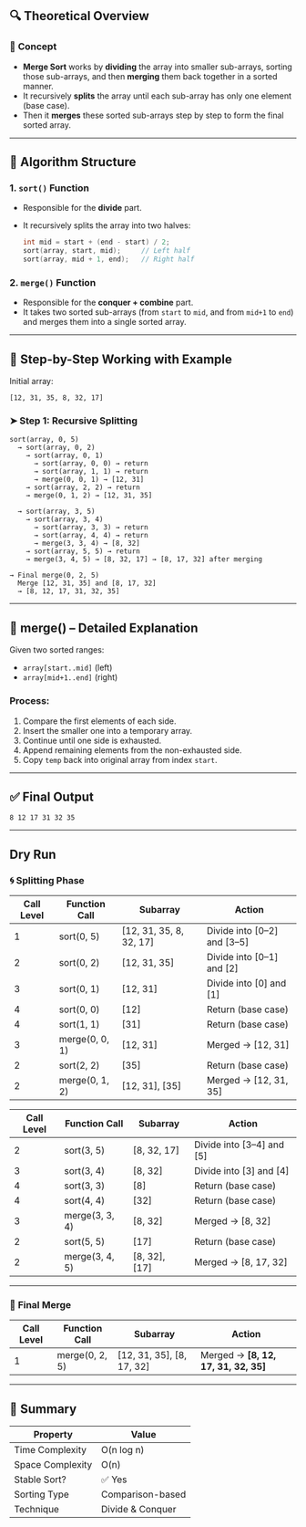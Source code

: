## 🔍 **Theoretical Overview**

### 🧠 **Concept**

* **Merge Sort** works by **dividing** the array into smaller sub-arrays, sorting those sub-arrays, and then **merging** them back together in a sorted manner.
* It recursively **splits** the array until each sub-array has only one element (base case).
* Then it **merges** these sorted sub-arrays step by step to form the final sorted array.

---

## 🧱 **Algorithm Structure**

### 1. `sort()` Function

* Responsible for the **divide** part.
* It recursively splits the array into two halves:

  ```cpp
  int mid = start + (end - start) / 2;
  sort(array, start, mid);     // Left half
  sort(array, mid + 1, end);   // Right half
  ```

### 2. `merge()` Function

* Responsible for the **conquer + combine** part.
* It takes two sorted sub-arrays (from `start` to `mid`, and from `mid+1` to `end`) and merges them into a single sorted array.

---

## 🧮 **Step-by-Step Working with Example**

Initial array:

```
[12, 31, 35, 8, 32, 17]
```

### ➤ Step 1: Recursive Splitting

``` pgsql
sort(array, 0, 5)
  → sort(array, 0, 2)
    → sort(array, 0, 1)
      → sort(array, 0, 0) → return
      → sort(array, 1, 1) → return
      → merge(0, 0, 1) → [12, 31]
    → sort(array, 2, 2) → return
    → merge(0, 1, 2) → [12, 31, 35]

  → sort(array, 3, 5)
    → sort(array, 3, 4)
      → sort(array, 3, 3) → return
      → sort(array, 4, 4) → return
      → merge(3, 3, 4) → [8, 32]
    → sort(array, 5, 5) → return
    → merge(3, 4, 5) → [8, 32, 17] → [8, 17, 32] after merging

→ Final merge(0, 2, 5)
  Merge [12, 31, 35] and [8, 17, 32]
  → [8, 12, 17, 31, 32, 35]
```

---

## 🔧 **merge() – Detailed Explanation**

Given two sorted ranges:

* `array[start..mid]` (left)
* `array[mid+1..end]` (right)

### Process:

1. Compare the first elements of each side.
2. Insert the smaller one into a temporary array.
3. Continue until one side is exhausted.
4. Append remaining elements from the non-exhausted side.
5. Copy `temp` back into original array from index `start`.

---

## ✅ Final Output

```
8 12 17 31 32 35
```

---

## Dry Run

### 🌀 **Splitting Phase**

| Call Level | Function Call  | Subarray                 | Action                        |
| ---------- | -------------- | ------------------------ | ----------------------------- |
| 1          | sort(0, 5)     | \[12, 31, 35, 8, 32, 17] | Divide into \[0–2] and \[3–5] |
| 2          | sort(0, 2)     | \[12, 31, 35]            | Divide into \[0–1] and \[2]   |
| 3          | sort(0, 1)     | \[12, 31]                | Divide into \[0] and \[1]     |
| 4          | sort(0, 0)     | \[12]                    | Return (base case)            |
| 4          | sort(1, 1)     | \[31]                    | Return (base case)            |
| 3          | merge(0, 0, 1) | \[12, 31]                | Merged → \[12, 31]            |
| 2          | sort(2, 2)     | \[35]                    | Return (base case)            |
| 2          | merge(0, 1, 2) | \[12, 31], \[35]         | Merged → \[12, 31, 35]        |

| Call Level | Function Call  | Subarray        | Action                      |
| ---------- | -------------- | --------------- | --------------------------- |
| 2          | sort(3, 5)     | \[8, 32, 17]    | Divide into \[3–4] and \[5] |
| 3          | sort(3, 4)     | \[8, 32]        | Divide into \[3] and \[4]   |
| 4          | sort(3, 3)     | \[8]            | Return (base case)          |
| 4          | sort(4, 4)     | \[32]           | Return (base case)          |
| 3          | merge(3, 3, 4) | \[8, 32]        | Merged → \[8, 32]           |
| 2          | sort(5, 5)     | \[17]           | Return (base case)          |
| 2          | merge(3, 4, 5) | \[8, 32], \[17] | Merged → \[8, 17, 32]       |

---

### 🔗 **Final Merge**

| Call Level | Function Call  | Subarray                    | Action                                |
| ---------- | -------------- | --------------------------- | ------------------------------------- |
| 1          | merge(0, 2, 5) | \[12, 31, 35], \[8, 17, 32] | Merged → **\[8, 12, 17, 31, 32, 35]** |

---

## 📌 Summary

| Property         | Value            |
| ---------------- | ---------------- |
| Time Complexity  | O(n log n)       |
| Space Complexity | O(n)             |
| Stable Sort?     | ✅ Yes            |
| Sorting Type     | Comparison-based |
| Technique        | Divide & Conquer |
